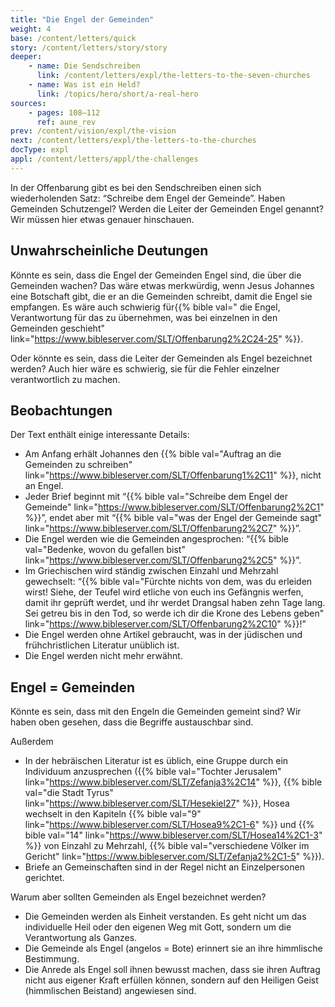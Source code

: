 ```yaml
---
title: "Die Engel der Gemeinden"
weight: 4
base: /content/letters/quick
story: /content/letters/story/story
deeper:
    - name: Die Sendschreiben
      link: /content/letters/expl/the-letters-to-the-seven-churches
    - name: Was ist ein Held?
      link: /topics/hero/short/a-real-hero
sources: 
    - pages: 108–112
      ref: aune_rev
prev: /content/vision/expl/the-vision
next: /content/letters/expl/the-letters-to-the-churches
docType: expl
appl: /content/letters/appl/the-challenges
---
```


In der Offenbarung gibt es bei den Sendschreiben einen sich wiederholenden Satz: “Schreibe dem Engel der Gemeinde”. Haben Gemeinden Schutzengel? Werden die Leiter der Gemeinden Engel genannt? Wir müssen hier etwas genauer hinschauen.

## Unwahrscheinliche Deutungen

<a name="e98c"></a>
Könnte es sein, dass die Engel der Gemeinden Engel sind, die über die Gemeinden wachen? Das wäre etwas merkwürdig, wenn Jesus Johannes eine Botschaft gibt, die er an die Gemeinden schreibt, damit die Engel sie empfangen. Es wäre auch schwierig für{{% bible val=" die Engel, Verantwortung für das zu übernehmen, was bei einzelnen in den Gemeinden geschieht" link="https://www.bibleserver.com/SLT/Offenbarung2%2C24-25" %}}.

Oder könnte es sein, dass die Leiter der Gemeinden als Engel bezeichnet werden? Auch hier wäre es schwierig, sie für die Fehler einzelner verantwortlich zu machen.

## Beobachtungen

<a name="e9dd"></a>
Der Text enthält einige interessante Details:

- Am Anfang erhält Johannes den {{% bible val="Auftrag an die Gemeinden zu schreiben" link="https://www.bibleserver.com/SLT/Offenbarung1%2C11" %}}, nicht an Engel.
- Jeder Brief beginnt mit “{{% bible val="Schreibe dem Engel der Gemeinde" link="https://www.bibleserver.com/SLT/Offenbarung2%2C1" %}}”, endet aber mit “{{% bible val="was der Engel der Gemeinde sagt" link="https://www.bibleserver.com/SLT/Offenbarung2%2C7" %}}”.
- Die Engel werden wie die Gemeinden angesprochen: “{{% bible val="Bedenke, wovon du gefallen bist" link="https://www.bibleserver.com/SLT/Offenbarung2%2C5" %}}”.
- Im Griechischen wird ständig zwischen Einzahl und Mehrzahl gewechselt: “{{% bible val="Fürchte nichts von dem, was du erleiden wirst! Siehe, der Teufel wird etliche von euch ins Gefängnis werfen, damit ihr geprüft werdet, und ihr werdet Drangsal haben zehn Tage lang. Sei getreu bis in den Tod, so werde ich dir die Krone des Lebens geben" link="https://www.bibleserver.com/SLT/Offenbarung2%2C10" %}}!”
- Die Engel werden ohne Artikel gebraucht, was in der jüdischen und frühchristlichen Literatur unüblich ist.
- Die Engel werden nicht mehr erwähnt.

## Engel = Gemeinden

<a name="ab47"></a>
Könnte es sein, dass mit den Engeln die Gemeinden gemeint sind? Wir haben oben gesehen, dass die Begriffe austauschbar sind.

Außerdem

- In der hebräischen Literatur ist es üblich, eine Gruppe durch ein Individuum anzusprechen ({{% bible val="Tochter Jerusalem" link="https://www.bibleserver.com/SLT/Zefanja3%2C14" %}}, {{% bible val="die Stadt Tyrus" link="https://www.bibleserver.com/SLT/Hesekiel27" %}}, Hosea wechselt in den Kapiteln {{% bible val="9" link="https://www.bibleserver.com/SLT/Hosea9%2C1-6" %}} und {{% bible val="14" link="https://www.bibleserver.com/SLT/Hosea14%2C1-3" %}} von Einzahl zu Mehrzahl, {{% bible val="verschiedene Völker im Gericht" link="https://www.bibleserver.com/SLT/Zefanja2%2C1-5" %}}).
- Briefe an Gemeinschaften sind in der Regel nicht an Einzelpersonen gerichtet.

Warum aber sollten Gemeinden als Engel bezeichnet werden?

- Die Gemeinden werden als Einheit verstanden. Es geht nicht um das individuelle Heil oder den eigenen Weg mit Gott, sondern um die Verantwortung als Ganzes.
- Die Gemeinde als Engel (angelos = Bote) erinnert sie an ihre himmlische Bestimmung.
- Die Anrede als Engel soll ihnen bewusst machen, dass sie ihren Auftrag nicht aus eigener Kraft erfüllen können, sondern auf den Heiligen Geist (himmlischen Beistand) angewiesen sind.
